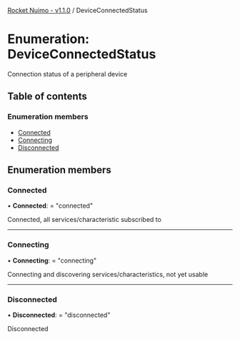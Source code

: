 [Rocket Nuimo - v1.1.0](../README.md) / DeviceConnectedStatus

# Enumeration: DeviceConnectedStatus

Connection status of a peripheral device

## Table of contents

### Enumeration members

- [Connected](deviceconnectedstatus.md#connected)
- [Connecting](deviceconnectedstatus.md#connecting)
- [Disconnected](deviceconnectedstatus.md#disconnected)

## Enumeration members

### Connected

• **Connected**: = "connected"

Connected, all services/characteristic subscribed to

___

### Connecting

• **Connecting**: = "connecting"

Connecting and discovering services/characteristics, not yet usable

___

### Disconnected

• **Disconnected**: = "disconnected"

Disconnected
